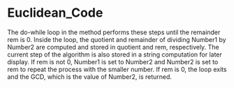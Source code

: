 # Euclidean_Code
 
The do-while loop in the method performs these steps until the remainder rem is 0. Inside the loop, the quotient and remainder of dividing Number1 by Number2 are computed and stored in quotient and rem, respectively. The current step of the algorithm is also stored in a string computation for later display. If rem is not 0, Number1 is set to Number2 and Number2 is set to rem to repeat the process with the smaller number. If rem is 0, the loop exits and the GCD, which is the value of Number2, is returned.
